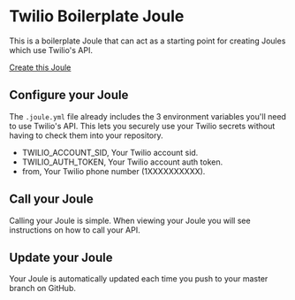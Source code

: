 # Twilio Boilerplate Joule


This is a boilerplate Joule that can act as a starting point for creating Joules which use Twilio's API.

[Create this Joule](https://joule.run/joule/create/joulehq/joule-node-twilio-boilerplate)

## Configure your Joule

The `.joule.yml` file already includes the 3 environment variables you'll need to use Twilio's API. This lets you securely use your Twilio secrets without having to check them into your repository.

* TWILIO_ACCOUNT_SID, Your Twilio account sid.
* TWILIO_AUTH_TOKEN, Your Twilio account auth token.
* from, Your Twilio phone number (1XXXXXXXXXX).

## Call your Joule

Calling your Joule is simple. When viewing your Joule you will see instructions on how to call your API.

## Update your Joule

Your Joule is automatically updated each time you push to your master branch on GitHub.
